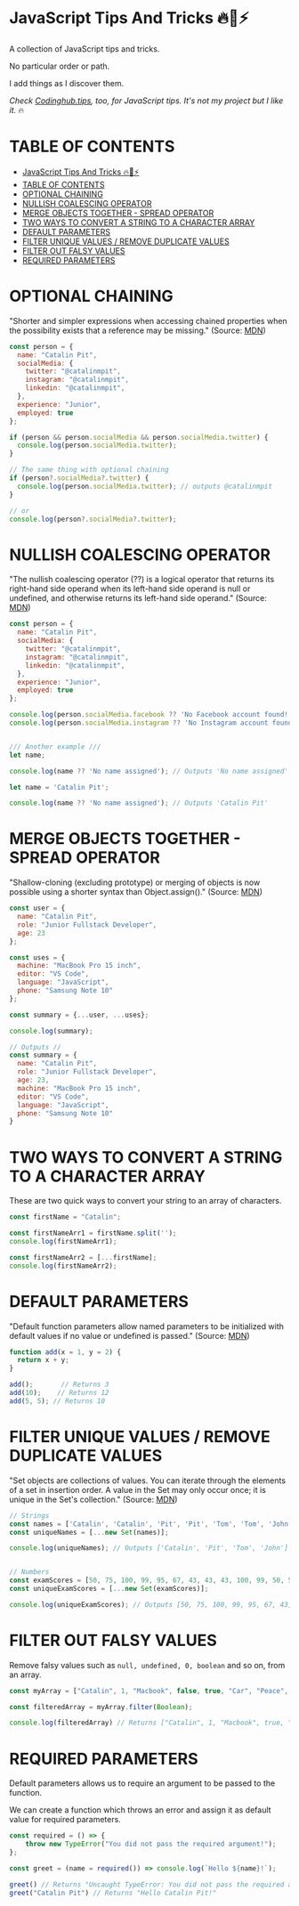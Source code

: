 # JavaScript Tips And Tricks  🔥🚀⚡
A collection of JavaScript tips and tricks.

No particular order or path.

I add things as I discover them. 

*Check [Codinghub.tips](https://codinghub.tips/), too, for JavaScript tips. It's not my project but I like it.* 🔥

# TABLE OF CONTENTS
- [JavaScript Tips And Tricks  🔥🚀⚡](#javascript-tips-and-tricks-%f0%9f%94%a5%f0%9f%9a%80%e2%9a%a1)
- [TABLE OF CONTENTS](#table-of-contents)
- [OPTIONAL CHAINING](#optional-chaining)
- [NULLISH COALESCING OPERATOR](#nullish-coalescing-operator)
- [MERGE OBJECTS TOGETHER - SPREAD OPERATOR](#merge-objects-together---spread-operator)
- [TWO WAYS TO CONVERT A STRING TO A CHARACTER ARRAY](#two-ways-to-convert-a-string-to-a-character-array)
- [DEFAULT PARAMETERS](#default-parameters)
- [FILTER UNIQUE VALUES / REMOVE DUPLICATE VALUES](#filter-unique-values--remove-duplicate-values)
- [FILTER OUT FALSY VALUES](#filter-out-falsy-values)
- [REQUIRED PARAMETERS](#required-parameters)

# OPTIONAL CHAINING

"Shorter and simpler expressions when accessing chained properties when the possibility exists that a reference may be missing." (Source: [MDN](https://developer.mozilla.org/en-US/docs/Web/JavaScript/Reference/Operators/Optional_chaining))

```js
const person = {
  name: "Catalin Pit",
  socialMedia: {
    twitter: "@catalinmpit",
    instagram: "@catalinmpit",
    linkedin: "@catalinmpit",
  },
  experience: "Junior",
  employed: true
};

if (person && person.socialMedia && person.socialMedia.twitter) {
  console.log(person.socialMedia.twitter);
}

// The same thing with optional chaining
if (person?.socialMedia?.twitter) {
  console.log(person.socialMedia.twitter); // outputs @catalinmpit
}

// or
console.log(person?.socialMedia?.twitter);
```

# NULLISH COALESCING OPERATOR

"The nullish coalescing operator (??) is a logical operator that returns its right-hand side operand when its left-hand side operand is null or undefined, and otherwise returns its left-hand side operand." (Source: [MDN](https://developer.mozilla.org/en-US/docs/Web/JavaScript/Reference/Operators/Nullish_coalescing_operator))

```js
const person = {
  name: "Catalin Pit",
  socialMedia: {
    twitter: "@catalinmpit",
    instagram: "@catalinmpit",
    linkedin: "@catalinmpit",
  },
  experience: "Junior",
  employed: true
};

console.log(person.socialMedia.facebook ?? 'No Facebook account found!'); // Outputs 'No Facebook account found!'
console.log(person.socialMedia.instagram ?? 'No Instagram account found!'); // Outputs '@catalinmpit'


/// Another example ///
let name;

console.log(name ?? 'No name assigned'); // Outputs 'No name assigned'

let name = 'Catalin Pit';

console.log(name ?? 'No name assigned'); // Outputs 'Catalin Pit'
```

# MERGE OBJECTS TOGETHER - SPREAD OPERATOR

"Shallow-cloning (excluding prototype) or merging of objects is now possible using a shorter syntax than Object.assign()." (Source: [MDN](https://developer.mozilla.org/en-US/docs/Web/JavaScript/Reference/Operators/Spread_syntax))

```js
const user = {
  name: "Catalin Pit",
  role: "Junior Fullstack Developer",
  age: 23
};

const uses = {
  machine: "MacBook Pro 15 inch",
  editor: "VS Code",
  language: "JavaScript",
  phone: "Samsung Note 10"
};

const summary = {...user, ...uses};

console.log(summary); 

// Outputs //
const summary = {
  name: "Catalin Pit",
  role: "Junior Fullstack Developer",
  age: 23,
  machine: "MacBook Pro 15 inch",
  editor: "VS Code",
  language: "JavaScript",
  phone: "Samsung Note 10"
}
```

# TWO WAYS TO CONVERT A STRING TO A CHARACTER ARRAY 

These are two quick ways to convert your string to an array of characters.

```js
const firstName = "Catalin";

const firstNameArr1 = firstName.split('');
console.log(firstNameArr1);

const firstNameArr2 = [...firstName];
console.log(firstNameArr2);
```

# DEFAULT PARAMETERS 

"Default function parameters allow named parameters to be initialized with default values if no value or undefined is passed." (Source: [MDN](https://developer.mozilla.org/en-US/docs/Web/JavaScript/Reference/Functions/Default_parameters))

```js
function add(x = 1, y = 2) {
  return x + y;
}

add();       // Returns 3
add(10);    // Returns 12
add(5, 5); // Returns 10
```

# FILTER UNIQUE VALUES / REMOVE DUPLICATE VALUES

"Set objects are collections of values. You can iterate through the elements of a set in insertion order. A value in the Set may only occur once; it is unique in the Set's collection." (Source: [MDN](https://developer.mozilla.org/en-US/docs/Web/JavaScript/Reference/Global_Objects/Set))

```js
// Strings
const names = ['Catalin', 'Catalin', 'Pit', 'Pit', 'Tom', 'Tom', 'John', 'John'];
const uniqueNames = [...new Set(names)];

console.log(uniqueNames); // Outputs ['Catalin', 'Pit', 'Tom', 'John']


// Numbers
const examScores = [50, 75, 100, 99, 95, 67, 43, 43, 43, 100, 99, 50, 50, 50, 50];
const uniqueExamScores = [...new Set(examScores)];

console.log(uniqueExamScores); // Outputs [50, 75, 100, 99, 95, 67, 43];
```

# FILTER OUT FALSY VALUES

Remove falsy values such as `null, undefined, 0, boolean` and so on, from an array. 

```js
const myArray = ["Catalin", 1, "Macbook", false, true, "Car", "Peace", 191, false];

const filteredArray = myArray.filter(Boolean);

console.log(filteredArray) // Returns ["Catalin", 1, "Macbook", true, "Car", "Peace", 191]
```

# REQUIRED PARAMETERS

Default parameters allows us to require an argument to be passed to the function. 

We can create a function which throws an error and assign it as default value for required parameters.

```js
const required = () => {
    throw new TypeError("You did not pass the required argument!");
};

const greet = (name = required()) => console.log(`Hello ${name}!`);

greet() // Returns "Uncaught TypeError: You did not pass the required argument!"
greet("Catalin Pit") // Returns "Hello Catalin Pit!"
```
